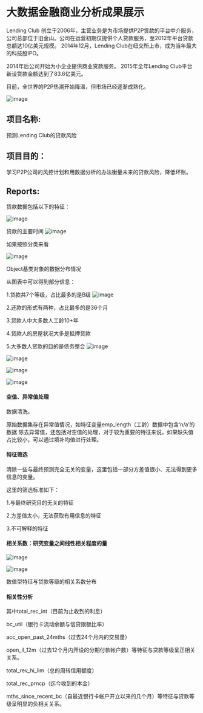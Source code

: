 # 大数据金融商业分析成果展示

Lending Club 创立于2006年，主营业务是为市场提供P2P贷款的平台中介服务，公司总部位于旧金山。公司在运营初期仅提供个人贷款服务，至2012年平台贷款总额达10亿美元规模。
2014年12月，Lending Club在纽交所上市，成为当年最大的科技股IPO。

2014年后公司开始为小企业提供商业贷款服务。
2015年全年Lending Club平台新设贷款金额达到了83.6亿美元。

目前，全世界的P2P热潮开始降温，但市场已经逐渐成熟化。


![image](https://github.com/Bear-LaiOffer/BAandBigdata/blob/master/bigdataandBA/p2panalysis.jpg)


## 项目名称:
预测Lending Club的贷款风险

## 项目目的：
学习P2P公司的风控计划和用数据分析的办法衡量未来的贷款风险，降低坏账。

## Reports:
贷款数据包括以下的特征：

![image](https://github.com/Bear-LaiOffer/BAandBigdata/blob/master/bigdataandBA/2.jpg)

贷款的主要时间
![image](https://github.com/Bear-LaiOffer/BAandBigdata/blob/master/bigdataandBA/dateissued.png)

如果按照分类来看

![image](https://github.com/Bear-LaiOffer/BAandBigdata/blob/master/bigdataandBA/dateissuedbyStates.png)

Object基类对象的数据分布情况

从图表中可以得到部分信息：

1.贷款共7个等级，占比最多的是B级
![image](https://github.com/Bear-LaiOffer/BAandBigdata/blob/master/bigdataandBA/loanamountbygrade.png)

2.还款的形式有两种，占比最多的是36个月

3.贷款人中大多数人工龄10+年

4.贷款人的房屋状况大多是抵押贷款

5.大多数人贷款的目的是债务整合
![image](https://github.com/Bear-LaiOffer/BAandBigdata/blob/master/bigdataandBA/why.png)

![image](https://github.com/Bear-LaiOffer/BAandBigdata/blob/master/bigdataandBA/density.png)

![image](https://github.com/Bear-LaiOffer/BAandBigdata/blob/master/bigdataandBA/loan.png)

![image](https://github.com/Bear-LaiOffer/BAandBigdata/blob/master/bigdataandBA/percentageof.png)


#### 空值、异常值处理

数据清洗。

原始数据集存在异常值情况，如特征变量emp_length（工龄）数据中包含‘n/a’的数据
除去异常值，还包括对空值的处理，对于较为重要的特征来说，如果缺失值占比较小，可以通过填补均值进行处理。


#### 特征筛选
清除一些与最终预测完全无关的变量，这里包括一部分方差值很小、无法得到更多信息的变量。

这里的筛选标准如下：

1.与最终研究目的无关的特征

2.方差值太小，无法获取有用信息的特征

3.不可解释的特征


#### 相关系数：研究变量之间线性相关程度的量

![image](https://github.com/Bear-LaiOffer/BAandBigdata/blob/master/bigdataandBA/payment.png)

![image](https://github.com/Bear-LaiOffer/BAandBigdata/blob/master/bigdataandBA/purpose.png)

数值型特征与贷款等级的相关系数分布


#### 相关性分析
其中total_rec_int（目前为止收到的利息）

bc_util（银行卡流动余额与信贷限额比率）

acc_open_past_24mths（过去24个月内的交易量）

open_il_12m（过去12个月内开设的分期付款帐户数）等特征与贷款等级呈正相关关系。

total_rev_hi_lim（总的周转信用额度）

total_rec_prncp（迄今收到的本金）
 
mths_since_recent_bc（自最近银行卡帐户开立以来的几个月）等特征与贷款等级呈明显的负相关关系。






